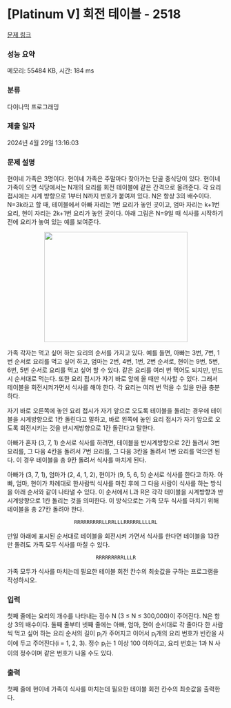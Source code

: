 # [Platinum V] 회전 테이블 - 2518 

[문제 링크](https://www.acmicpc.net/problem/2518) 

### 성능 요약

메모리: 55484 KB, 시간: 184 ms

### 분류

다이나믹 프로그래밍

### 제출 일자

2024년 4월 29일 13:16:03

### 문제 설명

<p>현이네 가족은 3명이다. 현이네 가족은 주말마다 찾아가는 단골 중식당이 있다. 현이네 가족이 오면 식당에서는 N개의 요리를 회전 테이블에 같은 간격으로 올려준다. 각 요리 접시에는 시계 방향으로 1부터 N까지 번호가 붙여져 있다. N은 항상 3의 배수이다. N=3k라고 할 때, 테이블에서 아빠 자리는 1번 요리가 놓인 곳이고, 엄마 자리는 k+1번 요리, 현이 자리는 2k+1번 요리가 놓인 곳이다. 아래 그림은 N=9일 때 식사를 시작하기 전에 요리가 놓여 있는 예를 보여준다.</p>

<p style="text-align: center;"><img alt="" src="https://upload.acmicpc.net/8ea39fb9-653c-4556-8e2e-2508c23d626a/-/preview/" style="width: 332px; height: 255px;"></p>

<p>가족 각자는 먹고 싶어 하는 요리의 순서를 가지고 있다. 예를 들면, 아빠는 3번, 7번, 1번 순서로 요리를 먹고 싶어 하고, 엄마는 2번, 4번, 1번, 2번 순서로, 현이는 9번, 5번, 6번, 5번 순서로 요리를 먹고 싶어 할 수 있다. 같은 요리를 여러 번 먹어도 되지만, 반드시 순서대로 먹는다. 또한 요리 접시가 자기 바로 앞에 올 때만 식사할 수 있다. 그래서 테이블을 회전시켜가면서 식사를 해야 한다. 각 요리는 여러 번 먹을 수 있을 만큼 충분하다.</p>

<p>자기 바로 오른쪽에 놓인 요리 접시가 자기 앞으로 오도록 테이블을 돌리는 경우에 테이블을 시계방향으로 1칸 돌린다고 말하고, 바로 왼쪽에 놓인 요리 접시가 자기 앞으로 오도록 회전시키는 것을 반시계방향으로 1칸 돌린다고 말한다. </p>

<p>아빠가 혼자 (3, 7, 1) 순서로 식사를 하려면, 테이블을 반시계방향으로 2칸 돌려서 3번 요리를, 그 다음 4칸을 돌려서 7번 요리를, 그 다음 3칸을 돌려서 1번 요리를 먹으면 된다. 이 경우 테이블을 총 9칸 돌려서 식사를 마치게 된다.</p>

<p>아빠가 (3, 7, 1), 엄마가 (2, 4, 1, 2), 현이가 (9, 5, 6, 5) 순서로 식사를 한다고 하자. 아빠, 엄마, 현이가 차례대로 한사람씩 식사를 마친 후에 그 다음 사람이 식사를 하는 방식을 아래 순서와 같이 나타낼 수 있다. 이 순서에서 L과 R은 각각 테이블을 시계방향과 반시계방향으로 1칸 돌리는 것을 의미한다. 이 방식으로는 가족 모두 식사를 마치기 위해 테이블을 총 27칸 돌려야 한다.</p>

<p style="text-align: center;"><code>RRRRRRRRRLLRRLLLRRRRRLLLLRL</code></p>

<p>만일 아래에 표시된 순서대로 테이블을 회전시켜 가면서 식사를 한다면 테이블을 13칸만 돌려도 가족 모두 식사를 마칠 수 있다. </p>

<p style="text-align: center;"><code>RRRRRRRRRLLLR</code></p>

<p>가족 모두가 식사를 마치는데 필요한 테이블 회전 칸수의 최솟값을 구하는 프로그램을 작성하시오. </p>

### 입력 

 <p>첫째 줄에는 요리의 개수를 나타내는 정수 N (3 ≤ N ≤ 300,000)이 주어진다. N은 항상 3의 배수이다. 둘째 줄부터 넷째 줄에는 아빠, 엄마, 현이 순서대로 각 줄마다 한 사람씩 먹고 싶어 하는 요리 순서의 길이 p<sub>i</sub>가 주어지고 이어서 p<sub>i</sub>개의 요리 번호가 빈칸을 사이에 두고 주어진다(i = 1, 2, 3). 정수 p<sub>i</sub>는 1 이상 100 이하이고, 요리 번호는 1과 N 사이의 정수이며 같은 번호가 나올 수도 있다.</p>

### 출력 

 <p>첫째 줄에 현이네 가족이 식사를 마치는데 필요한 테이블 회전 칸수의 최솟값을 출력한다. </p>

